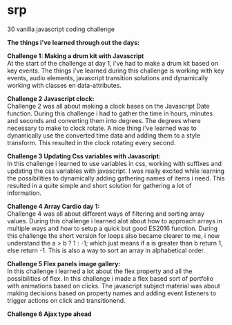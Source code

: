 # srp
30 vanilla javascript coding challenge

<strong>The things i've learned through out the days:</strong>

<strong>Challenge 1: Making a drum kit with Javascript </strong> <br />
At the start of the challenge at day 1, i've had to make a drum kit based on key events. The things i've learned during this challenge is working with key events, audio elements, javascript transition solutions and dynamically working with classes en data-attributes.

<strong> Challenge 2 Javascript clock: </strong> <br />
Challenge 2 was all about making a clock bases on the Javascript Date function. During this challenge i had to gather the time in hours, minutes and seconds and converting them into degrees. The degrees where necessary to make to clock rotate.
A nice thing i've learned was to dynamically use the converted time data and adding them to a style transform. This resulted in the clock rotating every second.

<strong>Challenge 3 Updating Css variables with Javascript: </strong> <br />
In this challenge i learned to use variables in css, working with suffixes and updating the css variables with javascript. I was really excited while learning the possibilities to dynamically adding gathering names of items i need. This resulted in a quite simple and short solution for gathering a lot of information.

<strong>Challenge 4 Array Cardio day 1: </strong> <br />
Challenge 4 was all about different ways of filtering and sorting array values. During this challenge i learned alot about how to approach arrays in multiple ways and how to setup a quick but good ES2016 function. During this challenge the short version for loops also became clearer to me, i now understand the a > b ? 1 : -1; which just means if a is greater than b return 1, else return -1. This is also a way to sort an array in alphabetical order.

<strong>Challenge 5 Flex panels image gallery: </strong> <br />
In this challenge i learned a lot about the flex property and all the possibilities of flex. In this challenge i made a flex based sort of portfolio with animations based on clicks. The javascript subject material was about making decisions based on property names and adding event listeners to trigger actions on click and transitionend.

<strong>Challenge 6 Ajax type ahead </strong> <br />

